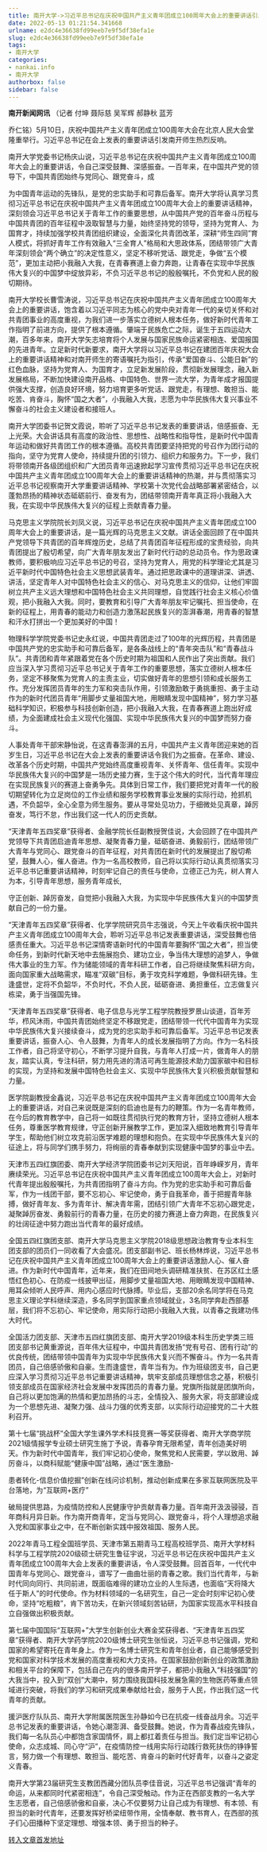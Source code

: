 ```yaml
---
title: 南开大学->习近平总书记在庆祝中国共产主义青年团成立100周年大会上的重要讲话引发南开师生热烈反响 | nankai.info
date: 2022-05-13 01:21:54.341668
urlname: e2dc4e36638fd99eeb7e9f5df38efa1e
slug: e2dc4e36638fd99eeb7e9f5df38efa1e
tags: 
- 南开大学
categories:
- nankai.info
- 南开大学
authorbox: false
sidebar: false
---
```

**南开新闻网讯** （记者 付坤 聂际慈 吴军辉 郝静秋 蓝芳

乔仁铭）5月10日，庆祝中国共产主义青年团成立100周年大会在北京人民大会堂隆重举行。习近平总书记在会上发表的重要讲话引发南开师生热烈反响。

南开大学党委书记杨庆山说，习近平总书记在庆祝中国共产主义青年团成立100周年大会上的重要讲话，令自己深受鼓舞、深感振奋。一百年来，在中国共产党的领导下，中国共青团始终与党同心、跟党奋斗，成
<!--more-->
为中国青年运动的先锋队，是党的忠实助手和可靠后备军。南开大学将认真学习贯彻习近平总书记在庆祝中国共产主义青年团成立100周年大会上的重要讲话精神，深刻领会习近平总书记关于青年工作的重要思想，从中国共产党的百年奋斗历程与中国共青团的百年征程中汲取智慧与力量，始终坚持党的领导，坚持为党育人、为国育才，持续加强学校共青团组织建设，全面深化共青团改革，深耕“师生四同”育人模式，将抓好青年工作有效融入“三全育人”格局和大思政体系，团结带领广大青年深刻领会“两个确立”的决定性意义，坚定不移听党话、跟党走，争做“五个模范”，更加主动把小我融入大我，在青春赛道上奋力奔跑，让青春在实现中华民族伟大复兴的中国梦中绽放异彩，不负习近平总书记的殷殷嘱托，不负党和人民的殷切期待。

南开大学校长曹雪涛说，习近平总书记在庆祝中国共产主义青年团成立100周年大会上的重要讲话，饱含着以习近平同志为核心的党中央对青年一代的亲切关怀和对共青团事业的高度重视，为我们进一步落实立德树人根本任务，做好新时代青年工作指明了前进方向，提供了根本遵循。肇端于民族危亡之际，诞生于五四运动大潮，百多年来，南开大学矢志培育将个人发展与国家民族命运紧密相连、爱国报国的先进青年。立足新时代新要求，南开大学将以习近平总书记在建团百年庆祝大会上的重要讲话精神和对南开师生的寄语嘱托为指引，传承“爱国奋斗、公能日新”的红色血脉，坚持为党育人、为国育才，立足新发展阶段，贯彻新发展理念，融入新发展格局，不断加快建设南开品格、中国特色、世界一流大学，为青年成才报国提供强大支撑，创造良好环境，努力培育更多听党话、跟党走，有理想、敢担当、能吃苦、肯奋斗，胸怀“国之大者”，小我融入大我，志愿为中华民族伟大复兴事业不懈奋斗的社会主义建设者和接班人。

南开大学团委书记贺文霞说，聆听了习近平总书记发表的重要讲话，倍感振奋、无上光荣。大会讲话具有高度的政治性、思想性、战略性和指导性，是新时代中国青年运动和做好共青团工作的根本遵循。高校共青团要坚持把党的号召作为团行动的指向，坚守为党育人使命，持续提升团的引领力、组织力和服务力。下一步，我们将带领南开各级团组织和广大团员青年迅速掀起学习宣传贯彻习近平总书记在庆祝中国共产主义青年团成立100周年大会上的重要讲话精神的热潮，并与贯彻落实习近平总书记视察南开大学重要讲话精神、学校第十次党代会战略部署紧密结合，以蓬勃昂扬的精神状态砥砺前行、奋发有为，团结带领南开青年真正将小我融入大我，在实现中华民族伟大复兴的征程上贡献青春力量。

马克思主义学院院长刘凤义说，习近平总书记在庆祝中国共产主义青年团成立100周年大会上的重要讲话，是一篇光辉的马克思主义文献。讲话全面回顾了在中国共产党领导下共青团的百年辉煌历史，总结了共青团百年征程形成的宝贵经验，向共青团提出了殷切希望，向广大青年朋友发出了新时代行动的总动员令。作为思政课教师，要积极响应习近平总书记的号召，坚持为党育人，用党的科学理论尤其是习近平新时代中国特色社会主义思想武装青年。通过把思政课中的道理讲深、讲透、讲活，坚定青年人对中国特色社会主义的信心、对马克思主义的信仰，让他们牢固树立共产主义远大理想和中国特色社会主义共同理想，自觉践行社会主义核心价值观，把小我融入大我。同时，要教育和引导广大青年朋友牢记嘱托、担当使命，在新的征程上，用青春的能动力和创造力激荡起民族复兴的澎湃春潮，用青春的智慧和汗水打拼出一个更加美好的中国！

物理科学学院党委书记史永红说，中国共青团走过了100年的光辉历程，共青团是中国共产党的忠实助手和可靠后备军，是各条战线上的“青年突击队”和“青春战斗队”。共青团和青年紧跟着党在各个历史时期为祖国和人民作出了突出贡献。我们应当深入学习贯彻习近平总书记关于青年工作的重要思想，落实立德树人根本任务，坚定不移聚焦为党育人的主责主业，切实做好青年的思想引领和成长服务工作。充分发挥团员青年的生力军和突击队作用，引领激励敢于勇挑重担、勇于主动作为的新时代团员青年“用脚步丈量祖国大地，用眼睛发现中国精神”，努力学习基础科学知识，积极参与科技创新创造，把小我融入大我，在青春赛道上跑出好成绩，为全面建成社会主义现代化强国、实现中华民族伟大复兴的中国梦而努力奋斗。

人事处青年干部宋静怡说，在这青春澎湃的五月，中国共产主义青年团迎来她的百岁生日，习近平总书记在大会上发表的重要讲话令我们为之振奋。在革命、建设、改革各个历史时期，中国共产党始终高度重视青年、关怀青年、信任青年。实现中华民族伟大复兴的中国梦是一场历史接力赛，生于这个伟大的时代，当代青年理应在实现民族复兴的赛道上奋勇争先。具体到日常工作，我们要把党对青年一代的殷切期望转化为立足岗位的工作业绩和服务学校教育事业发展的实际行动，抢抓机遇，不负韶华，全心全意为师生服务。要从寻常处见功力，于细微处见真章，踔厉奋发，笃行不怠，作出我们这一代人的历史贡献。

“天津青年五四奖章”获得者、金融学院长任副教授贺佳说，大会回顾了在中国共产党领导下共青团启迪青年思想、凝聚青春力量，砥砺奋进、勇毅前行，团结带领广大青年与党同心、跟党奋斗的百年征程，对共青团在新时代的发展提出了殷切希望，鼓舞人心，催人奋进。作为一名高校教师，自己将以实际行动认真贯彻落实习近平总书记重要讲话精神，时刻牢记自己的责任与使命，立德正己为先，树人育人为本，引导青年思想，服务青年成长,

守正创新、踔厉奋发，自觉把小我融入大我，为实现中华民族伟大复兴的中国梦贡献自己的一份力量。

“天津青年五四奖章”获得者、化学学院研究员牛志强说，今天上午收看庆祝中国共产主义青年团成立100周年大会，聆听习近平总书记发表重要讲话，深受鼓舞也倍感责任重大。习近平总书记深情寄语新时代的中国青年要胸怀“国之大者”，担当使命任务，到新时代新天地中去施展抱负、建功立业，争当伟大理想的追梦人，争做伟大事业的生力军。作为储能领域的青年科研工作者，自己将继续聚焦科研方向，面向国家重大战略需求，瞄准“双碳”目标，勇于攻克科学难题，争做科研先锋。生逢盛世，定将不负韶华，不负时代，不负人民，砥砺奋进、勇担重任，立志做复兴栋梁，勇于当强国先锋。

“天津青年五四奖章”获得者、电子信息与光学工程学院教授罗景山谈道，百年芳华，栉风沐雨，中国共青团始终坚定不移跟党走，团结带领一代代中国青年为实现中华民族伟大复兴接续奋斗，成为党的忠实助手和可靠后备军。习近平总书记发表重要讲话，振奋人心、令人鼓舞，为青年人的成长发展指明了方向。作为一名科技工作者，自己将坚守初心，不断学习提升自我，与青年人打成一片，做青年人的朋友，踏实认真，专注科研，努力用先进的清洁可再生能源技术助力国家碳中和目标的实现，为坚持和发展中国特色社会主义、实现中华民族伟大复兴积极贡献智慧和力量。

医学院副教授金鑫说，习近平总书记在庆祝中国共产主义青年团成立100周年大会上的重要讲话，对自己来说既是深刻的启迪也是有力的鞭策。作为一名青年教师，在今后的教育教学中，自己将一如既往贯彻执行党的教育方针，坚持立德树人根本任务，尊重医学教育规律，守正创新开展教学工作，更加深入细致地教育引导青年学生，帮助他们树立攻克前沿医学难题的理想和抱负。在实现中华民族伟大复兴的征途上，将与同学们携手努力，将绚丽的青春奉献到实现健康中国梦的事业中去。

天津市五四红旗团委、南开大学经济学院团委书记刘天阳说，百年峥嵘岁月，青年赓续荣光。习近平总书记在庆祝中国共产主义青年团成立100周年大会上，对新时代青年提出殷殷嘱托，为共青团指明了奋斗方向。作为党的忠实助手和可靠后备军，作为一线团干部，要不忘初心、牢记使命，勇于自我革命，善于把握青年脉搏，做好青年友、多为青年计、解决青年需，团结引领广大青年不忘初心跟党走，凝聚踔厉奋发、勇毅前行的青春力量，在历史的接力赛道上奋力奔跑，在民族复兴的壮阔征途中努力跑出当代青年的最好成绩。

全国五四红旗团支部、南开大学马克思主义学院2018级思想政治教育专业本科生团支部的团员们一同收看了大会盛况。团支部副书记、班长杨林烨说，习近平总书记在庆祝中国共产主义青年团成立100周年大会上的重要讲话激励人心、催人奋进。作为新时代中国青年，近年来，我们在田间地头调研精准扶贫、在苏区红土感悟红色初心、在防疫一线披甲出征，用脚步丈量祖国大地、用眼睛发现中国精神、用耳朵倾听人民呼声、用内心感应时代脉搏。毕业后，支部20余名同学将在马克思主义理论学科继续深造，多名同学到国家重点领域就业，3名同学奔赴西部基层，我们将不忘初心、牢记使命，用实际行动把小我融入大我，以青春之我建功伟大时代。

全国活力团支部、天津市五四红旗团支部、南开大学2019级本科生历史学类三班团支部书记黄重源说，百年伟大征程中，中国共青团发扬“党有号召、团有行动”的优良传统，团结带领中国青年为实现中华民族伟大复兴而不懈奋斗。作为一名共青团员，自己倍感骄傲和自豪。生而逢盛世，青年当有为。作为班级团支书，自己更应深入学习贯彻习近平总书记重要讲话精神，筑牢支部成员理想信念之基，积极引领支部成员在国家经济社会发展中发挥团员的青春力量。党旗所指就是团旗所向，自己将以更加饱满的热情和更加昂扬的斗志，全情投入、服务大家，将支部建设成为一个思想先进、凝聚力强、战斗力强的优秀支部，以实际行动迎接党的二十大胜利召开。

第十七届“挑战杯”全国大学生课外学术科技竞赛一等奖获得者、南开大学商学院2021级情报学专业硕士研究生施丁予说，青春孕育无限希望，青年创造美好明天。作为新时代中国青年，我们牢记初心使命，聚焦党和人民需要，学以致用、踔厉奋斗，以商科赋能“健康中国”战略，通过“医生激励-

患者转化-信息价值挖掘”创新在线问诊机制，推动创新成果在多家互联网医院及平台落地，为“互联网+医疗”

破局提供思路，为疫情防控和人民健康守护贡献青春力量。百年南开汲汲骎骎，百年商科月异日新。作为南开商青年，定当与党同心、跟党奋斗，将个人理想追求融入党和国家事业之中，在不断创新实践中报效祖国、服务人民。

2022年青马工程全国班学员、天津市第五期青马工程高校班学员、南开大学材料科学与工程学院2020级硕士研究生鲁征宇说，习近平总书记在庆祝中国共产主义青年团成立100周年大会上发表的重要讲话，令人深受鼓舞。回首百年，一代代中国青年与党同心、跟党奋斗，谱写了一曲曲壮丽的青春之歌。我们当代青年，与新时代同向同行、共同前进，既面临难得的建功立业的人生际遇，也面临“天将降大任于斯人”的时代使命。作为材料领域的一名研究生，自己一定会时刻牢记初心使命，坚持“吃粗粮”，肯下苦功夫，在新兴领域刻苦钻研，为国家实现高水平科技自立自强做出积极贡献。

第七届中国国际“互联网+”大学生创新创业大赛金奖获得者、“天津青年五四奖章”获得者、南开大学药学院2020级博士研究生张恒说，习近平总书记强调，党和国家的希望寄托在青年身上。作为一名博士研究生和青年创业者，自己能够感受到党和国家对科学技术发展的高度重视和大力支持。在国家鼓励创新创业的政策激励和相关平台的保障下，包括自己在内的很多南开学子，都把小我融入“科技强国”的大我当中，投入到“双创”大潮中，努力围绕我国科技发展急需的生物医药等重点领域进行突破，将我们的学习和研究成果奉献给社会，服务于人民，作出我们这一代青年的贡献。

援沪医疗队队员、南开大学附属医院医生孙静如今已在抗疫一线奋战月余。习近平总书记发表的重要讲话，令她心潮澎湃、备受鼓舞。她说，作为青春战疫先锋队，我们每一名队员心中都饱含家国情怀，肩上都扛着责任与担当。我们定当牢记初心使命，众志成城、同心守“沪”，在疫情防控一线用实际行动践行救死扶伤的铮铮誓言，努力做一个有理想、敢担当、能吃苦、肯奋斗的新时代好青年，以奋斗之姿定义青春。

南开大学第23届研究生支教团西藏分团队员李佳音说，习近平总书记强调“青年的命运，从来都同时代紧密相连”，令自己深受触动。作为正在西部支教的一名大学生志愿者，自己倍感骄傲和自豪，决心不仅要努力让自己成为有理想、有本领、有担当的新时代青年，还要发挥好桥梁纽带作用，全情奉献、教书育人，在西部的孩子们心田播种下坚定理想、增强本领、勇于担当的种子。



[转入文章首发地址](http://news.nankai.edu.cn/ywsd/system/2022/05/10/030051231.shtml)